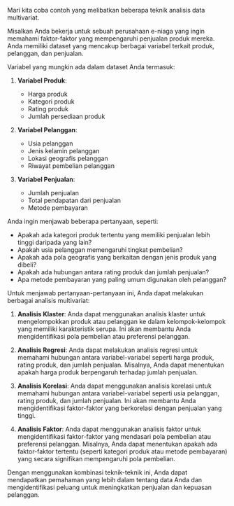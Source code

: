Mari kita coba contoh yang melibatkan beberapa teknik analisis data multivariat.

Misalkan Anda bekerja untuk sebuah perusahaan e-niaga yang ingin memahami faktor-faktor yang mempengaruhi penjualan produk mereka. Anda memiliki dataset yang mencakup berbagai variabel terkait produk, pelanggan, dan penjualan.

Variabel yang mungkin ada dalam dataset Anda termasuk:

1. **Variabel Produk**:
   - Harga produk
   - Kategori produk
   - Rating produk
   - Jumlah persediaan produk
   
2. **Variabel Pelanggan**:
   - Usia pelanggan
   - Jenis kelamin pelanggan
   - Lokasi geografis pelanggan
   - Riwayat pembelian pelanggan
   
3. **Variabel Penjualan**:
   - Jumlah penjualan
   - Total pendapatan dari penjualan
   - Metode pembayaran
   
Anda ingin menjawab beberapa pertanyaan, seperti:

- Apakah ada kategori produk tertentu yang memiliki penjualan lebih tinggi daripada yang lain?
- Apakah usia pelanggan memengaruhi tingkat pembelian?
- Apakah ada pola geografis yang berkaitan dengan jenis produk yang dibeli?
- Apakah ada hubungan antara rating produk dan jumlah penjualan?
- Apa metode pembayaran yang paling umum digunakan oleh pelanggan?

Untuk menjawab pertanyaan-pertanyaan ini, Anda dapat melakukan berbagai analisis multivariat:

1. **Analisis Klaster**: Anda dapat menggunakan analisis klaster untuk mengelompokkan produk atau pelanggan ke dalam kelompok-kelompok yang memiliki karakteristik serupa. Ini akan membantu Anda mengidentifikasi pola pembelian atau preferensi pelanggan.

2. **Analisis Regresi**: Anda dapat melakukan analisis regresi untuk memahami hubungan antara variabel-variabel seperti harga produk, rating produk, dan jumlah penjualan. Misalnya, Anda dapat menentukan apakah harga produk berpengaruh terhadap jumlah penjualan.

3. **Analisis Korelasi**: Anda dapat menggunakan analisis korelasi untuk memahami hubungan antara variabel-variabel seperti usia pelanggan, rating produk, dan jumlah penjualan. Ini akan membantu Anda mengidentifikasi faktor-faktor yang berkorelasi dengan penjualan yang tinggi.

4. **Analisis Faktor**: Anda dapat menggunakan analisis faktor untuk mengidentifikasi faktor-faktor yang mendasari pola pembelian atau preferensi pelanggan. Misalnya, Anda dapat menentukan apakah ada faktor-faktor tertentu (seperti kategori produk atau metode pembayaran) yang secara signifikan mempengaruhi pola pembelian.

Dengan menggunakan kombinasi teknik-teknik ini, Anda dapat mendapatkan pemahaman yang lebih dalam tentang data Anda dan mengidentifikasi peluang untuk meningkatkan penjualan dan kepuasan pelanggan.